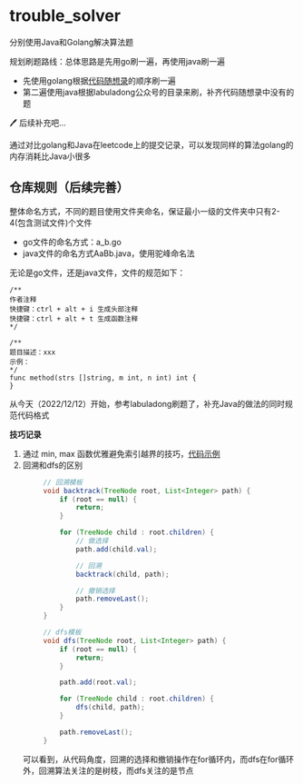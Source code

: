 # trouble_solver
分别使用Java和Golang解决算法题


规划刷题路线：总体思路是先用go刷一遍，再使用java刷一遍

- 先使用golang根据[代码随想录](https://programmercarl.com/)的顺序刷一遍
- 第二遍使用java根据labuladong公众号的目录来刷，补齐代码随想录中没有的题

🖊 后续补充吧...

通过对比golang和Java在leetcode上的提交记录，可以发现同样的算法golang的内存消耗比Java小很多

## 仓库规则（后续完善）

整体命名方式，不同的题目使用文件夹命名，保证最小一级的文件夹中只有2-4(包含测试文件)个文件

- go文件的命名方式：a_b.go
- java文件的命名方式AaBb.java，使用驼峰命名法

无论是go文件，还是java文件，文件的规范如下：
```
/**
作者注释
快捷键：ctrl + alt + i 生成头部注释
快捷键：ctrl + alt + t 生成函数注释
*/

/**
题目描述：xxx
示例：
*/
func method(strs []string, m int, n int) int {
}
```

从今天（2022/12/12）开始，参考labuladong刷题了，补充Java的做法的同时规范代码格式

**技巧记录**
1. 通过 min, max 函数优雅避免索引越界的技巧，[代码示例](array/prefix_sum/matrix_block_sum/matrix_block_sum.go)
2. 回溯和dfs的区别
   ```java
        // 回溯模板
        void backtrack(TreeNode root, List<Integer> path) {
            if (root == null) {
                return;
            }

            for (TreeNode child : root.children) {
                // 做选择
                path.add(child.val);

                // 回溯
                backtrack(child, path);

                // 撤销选择
                path.removeLast();
            }
        }

        // dfs模板
        void dfs(TreeNode root, List<Integer> path) {
            if (root == null) {
                return;
            }

            path.add(root.val);

            for (TreeNode child : root.children) {
                dfs(child, path);
            }

            path.removeLast();
        }
   ```
   可以看到，从代码角度，回溯的选择和撤销操作在for循环内，而dfs在for循环外，回溯算法关注的是树枝，而dfs关注的是节点